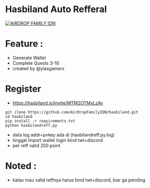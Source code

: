 # Hasbiland Auto Refferal
[![AIRDROP FAMILY IDN](https://raw.githubusercontent.com/AirDropFamilyIDN/hasbiland/main/hasbiland.png)](https://raw.githubusercontent.com/AirDropFamilyIDN/hasbiland/main/hasbiland.png)

# Feature :
- Generate Wallet
- Complete Quests 3-10
- created by @ylasgamers

# Register
- https://hasbiland.io/invite/MTM2OTMxLzAv
```
git clone https://github.com/AirDropFamilyIDN/hasbiland.git
cd hasbiland
pip install -r requirements.txt
python hasbilandreff.py
```
- data log addr+pvkey ada di (hasbilandreff.py.log)
- tinggal import wallet login bind twt+discord
- per reff valid 250 point

# Noted :
- kalau mau valid reffnya harus bind twt+discord, biar ga pending
